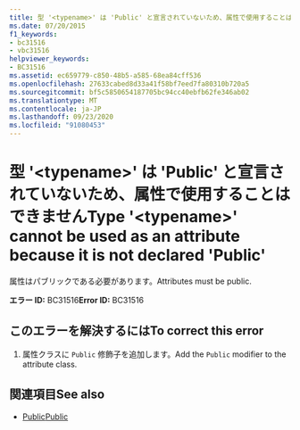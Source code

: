 ```yaml
---
title: 型 '<typename>' は 'Public' と宣言されていないため、属性で使用することはできません
ms.date: 07/20/2015
f1_keywords:
- bc31516
- vbc31516
helpviewer_keywords:
- BC31516
ms.assetid: ec659779-c850-48b5-a585-68ea84cff536
ms.openlocfilehash: 27633cabed8d33a41f58bf7eed7fa80310b720a5
ms.sourcegitcommit: bf5c5850654187705bc94cc40ebfb62fe346ab02
ms.translationtype: MT
ms.contentlocale: ja-JP
ms.lasthandoff: 09/23/2020
ms.locfileid: "91080453"
---
```

# <a name="type-typename-cannot-be-used-as-an-attribute-because-it-is-not-declared-public"></a><span data-ttu-id="b2da8-102">型 '\<typename>' は 'Public' と宣言されていないため、属性で使用することはできません</span><span class="sxs-lookup"><span data-stu-id="b2da8-102">Type '\<typename>' cannot be used as an attribute because it is not declared 'Public'</span></span>

<span data-ttu-id="b2da8-103">属性はパブリックである必要があります。</span><span class="sxs-lookup"><span data-stu-id="b2da8-103">Attributes must be public.</span></span>  
  
 <span data-ttu-id="b2da8-104">**エラー ID:** BC31516</span><span class="sxs-lookup"><span data-stu-id="b2da8-104">**Error ID:** BC31516</span></span>  
  
## <a name="to-correct-this-error"></a><span data-ttu-id="b2da8-105">このエラーを解決するには</span><span class="sxs-lookup"><span data-stu-id="b2da8-105">To correct this error</span></span>  
  
1. <span data-ttu-id="b2da8-106">属性クラスに `Public` 修飾子を追加します。</span><span class="sxs-lookup"><span data-stu-id="b2da8-106">Add the `Public` modifier to the attribute class.</span></span>  
  
## <a name="see-also"></a><span data-ttu-id="b2da8-107">関連項目</span><span class="sxs-lookup"><span data-stu-id="b2da8-107">See also</span></span>

- [<span data-ttu-id="b2da8-108">Public</span><span class="sxs-lookup"><span data-stu-id="b2da8-108">Public</span></span>](../language-reference/modifiers/public.md)
